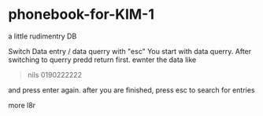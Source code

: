 # phonebook-for-KIM-1
a little rudimentry DB 

Switch Data entry / data querry with "esc"
You start with data querry.
After switching to querry predd return first. ewnter the data like
 > nils 0190222222

and press enter again.
after you are finished, press esc to search for entries 

more l8r
